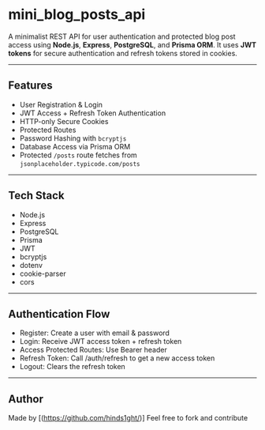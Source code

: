 # mini_blog_posts_api

A minimalist REST API for user authentication and protected blog post access using **Node.js**, **Express**, **PostgreSQL**, and **Prisma ORM**. It uses **JWT tokens** for secure authentication and refresh tokens stored in cookies.

---

## Features

- User Registration & Login
- JWT Access + Refresh Token Authentication
- HTTP-only Secure Cookies
- Protected Routes
- Password Hashing with `bcryptjs`
- Database Access via Prisma ORM
- Protected `/posts` route fetches from `jsonplaceholder.typicode.com/posts`

---

## Tech Stack

- Node.js
- Express
- PostgreSQL
- Prisma
- JWT
- bcryptjs
- dotenv
- cookie-parser
- cors

---

## Authentication Flow

- Register: Create a user with email & password
- Login: Receive JWT access token + refresh token
- Access Protected Routes: Use Bearer <accessToken> header
- Refresh Token: Call /auth/refresh to get a new access token
- Logout: Clears the refresh token

---

## Author

Made by [(https://github.com/hinds1ght/)]
Feel free to fork and contribute
